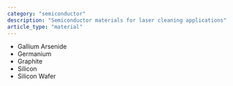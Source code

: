 ```yaml
---
category: "semiconductor"
description: "Semiconductor materials for laser cleaning applications"
article_type: "material"
---
```


- Gallium Arsenide
- Germanium
- Graphite
- Silicon
- Silicon Wafer
